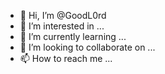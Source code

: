 - 👋 Hi, I’m @GoodL0rd
- 👀 I’m interested in ...
- 🌱 I’m currently learning ...
- 💞️ I’m looking to collaborate on ...
- 📫 How to reach me ...

<!---
GoodL0rd/GoodL0rd is a ✨ special ✨ repository because its `README.md` (this file) appears on your GitHub profile.
You can click the Preview link to take a look at your changes.
--->
